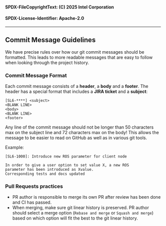 #### SPDX-FileCopyrightText: (C) 2025 Intel Corporation
#### SPDX-License-Identifier: Apache-2.0

------------------------------------------------------------------

## <a name="commit"></a> Commit Message Guidelines

We have precise rules over how our git commit messages should be formatted.  This leads to more readable messages that are easy to follow when looking through the project history.

### Commit Message Format
Each commit message consists of a **header**, a **body** and a **footer**.  The header has a special format that includes a **JIRA ticket** and a **subject**:

```
[SL6-****] <subject>
<BLANK LINE>
<body>
<BLANK LINE>
<footer>
```

Any line of the commit message should not be longer than 50 characters max on the subject line and 72 characters max on the body! This allows the message to be easier to read on GitHub as well as in various git tools.

Example:
```
[SL6-1000]: Introduce new ROS parameter for client node

In order to give a user option to set value X, a new ROS
parameter has been introduced as Xvalue.
Corresponding tests and docs updated

```

### Pull Requests practices

* PR author is responsible to merge its own PR after review has been done and CI has passed.
* When merging, make sure git linear history is preserved. PR author should select a merge option (`Rebase and merge` or `Squash and merge`) based on which option will fit the best to the git linear history.
